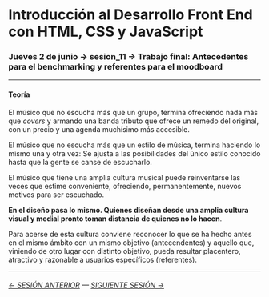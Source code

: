 # Introducción al Desarrollo Front End con HTML, CSS y JavaScript

### Jueves 2 de junio → sesion_11 → Trabajo final: Antecedentes para el benchmarking y referentes para el moodboard

- - - - - -

#### Teoría

El músico que no escucha más que un grupo, termina ofreciendo nada más que *covers* y armando una banda tributo que ofrece un remedo del original, con un precio y una agenda muchísimo más accesible.

El músico que no escucha más que un estilo de música, termina haciendo lo mismo una y otra vez: Se ajusta a las posibilidades del único estilo conocido hasta que la gente se canse de escucharlo.

El músico que tiene una amplia cultura musical puede reinventarse las veces que estime conveniente, ofreciendo, permanentemente, nuevos motivos para ser escuchado. 

**En el diseño pasa lo mismo. Quienes diseñan desde una amplia cultura visual y medial pronto toman distancia de quienes no lo hacen**.

Para acerse de esta cultura conviene reconocer lo que se ha hecho antes en el mismo ámbito con un mismo objetivo (antecendentes) y aquello que, viniendo de otro lugar con distinto objetivo, pueda resultar placentero, atractivo y razonable a usuarios específicos (referentes).


- - - - - - - 

###### [← SESIÓN ANTERIOR](https://github.com/profesorfaco/front-end/tree/main/sesion_10) — [SIGUIENTE SESIÓN →](https://github.com/profesorfaco/front-end/tree/main/sesion_12)
